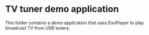 # TV tuner demo application #

This folder contains a demo application that uses ExoPlayer to play broadcast
TV from USB tuners.
